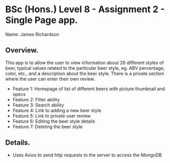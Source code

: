 # BSc (Hons.) Level 8 - Assignment 2 - Single Page app.

Name: James Richardson

## Overview.

This app is to allow the user to view information about 26 different styles of beer, typical values related to the particular beer style, eg. ABV percentage, color, etc., and a description about the 
beer style. There is a private section where the user can enter their own review. 

- Feature 1: Homepage of list of different beers with picture thumbnail and specs
- Feature 2: Filter ability
- Feature 3: Search ability
- Feature 4: Link to adding a new beer style
- Feature 5: Link to private user review
- Feature 6: Editing the beer style details
- Feature 7: Deleting the beer style

## Details.

- Uses Axios to send http requests to the server to access the MongoDB






